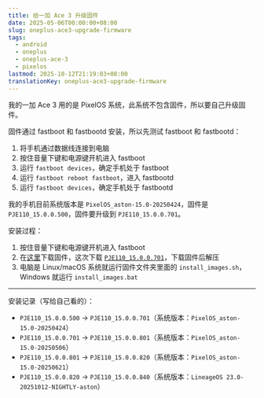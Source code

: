 ```yaml
---
title: 给一加 Ace 3 升级固件
date: 2025-05-06T00:00:00+08:00
slug: oneplus-ace3-upgrade-firmware
tags:
  - android
  - oneplus
  - oneplus-ace-3
  - pixelos
lastmod: 2025-10-12T21:19:03+08:00
translationKey: oneplus-ace3-upgrade-firmware
---
```


我的一加 Ace 3 用的是 PixelOS 系统，此系统不包含固件，所以要自己升级固件。

固件通过 fastboot 和 fastbootd 安装，所以先测试 fastboot 和 fastbootd：

1. 将手机通过数据线连接到电脑
1. 按住音量下键和电源键开机进入 fastboot
1. 运行 `fastboot devices`，确定手机处于 fastboot
1. 运行 `fastboot reboot fastboot`，进入 fastbootd
1. 运行 `fastboot devices`，确定手机处于 fastbootd

我的手机目前系统版本是 `PixelOS_aston-15.0-20250424`，固件是 `PJE110_15.0.0.500`，固件要升级到 `PJE110_15.0.0.701`。

安装过程：

1. 按住音量下键和电源键开机进入 fastboot
1. 在[这里](https://github.com/inferno0230/op12r-fw-repo/releases)下载固件，这次下载 [`PJE110_15.0.0.701`](https://github.com/inferno0230/op12r-fw-repo/releases/tag/PJE110_15.0.0.701(CN01))，下载固件后解压
1. 电脑是 Linux/macOS 系统就运行固件文件夹里面的 `install_images.sh`，Windows 就运行 `install_images.bat`

---

安装记录（写给自己看的）：

- `PJE110_15.0.0.500` -> `PJE110_15.0.0.701`（系统版本：`PixelOS_aston-15.0-20250424`）
- `PJE110_15.0.0.701` -> `PJE110_15.0.0.801`（系统版本：`PixelOS_aston-15.0-20250506`）
- `PJE110_15.0.0.801` -> `PJE110_15.0.0.820`（系统版本：`PixelOS_aston-15.0-20250621`）
- `PJE110_15.0.0.820` -> `PJE110_15.0.0.840`（系统版本：`LineageOS 23.0-20251012-NIGHTLY-aston`）